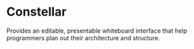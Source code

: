 # Constellar
Provides an editable, presentable whiteboard interface that help programmers plan out their architecture and structure.
